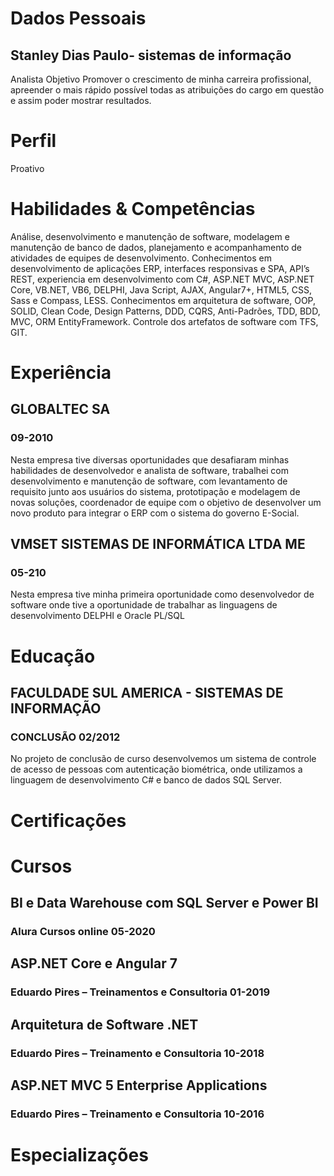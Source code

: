 # Dados Pessoais
## Stanley Dias Paulo- sistemas de informação
Analista  Objetivo
Promover o crescimento de minha carreira profissional, apreender o mais rápido possível todas as atribuições do cargo em questão e assim poder mostrar resultados.

# Perfil
Proativo

# Habilidades & Competências
Análise, desenvolvimento e manutenção de software, modelagem e manutenção de banco de dados, planejamento e acompanhamento de atividades de equipes de desenvolvimento. 
Conhecimentos em desenvolvimento de aplicações ERP, interfaces responsivas e SPA, API’s REST, experiencia em desenvolvimento com C#, ASP.NET MVC, ASP.NET Core, VB.NET, VB6, DELPHI, Java Script, AJAX, Angular7+, HTML5, CSS, Sass e Compass, LESS. 
Conhecimentos em arquitetura de software, OOP, SOLID, Clean Code, Design Patterns, DDD, CQRS, Anti-Padrões, TDD, BDD, MVC, ORM EntityFramework.
Controle dos artefatos de software com TFS, GIT.

# Experiência
## GLOBALTEC SA
### 09-2010
Nesta empresa tive diversas oportunidades que desafiaram minhas habilidades de desenvolvedor e analista de software, trabalhei com desenvolvimento e manutenção de software, com levantamento de requisito junto aos usuários do sistema, prototipação e modelagem de novas soluções, coordenador de equipe com o objetivo de desenvolver um novo produto para integrar o ERP com o sistema do governo E-Social.

## VMSET SISTEMAS DE INFORMÁTICA LTDA ME
### 05-210
Nesta empresa tive minha primeira oportunidade como desenvolvedor de software onde tive a oportunidade de trabalhar as linguagens de desenvolvimento DELPHI e Oracle PL/SQL

# Educação
## FACULDADE SUL AMERICA - SISTEMAS DE INFORMAÇÃO
### CONCLUSÃO 02/2012
No projeto de conclusão de curso desenvolvemos um sistema de controle de acesso de pessoas com autenticação biométrica, onde utilizamos a linguagem de desenvolvimento C# e banco de dados SQL Server.

# Certificações

# Cursos
## BI e Data Warehouse com SQL Server e Power BI 
### Alura Cursos online 05-2020
## ASP.NET Core e Angular 7 
### Eduardo Pires – Treinamentos e Consultoria 01-2019
## Arquitetura de Software .NET
### Eduardo Pires – Treinamento e Consultoria 10-2018
## ASP.NET MVC 5 Enterprise Applications 
### Eduardo Pires – Treinamento e Consultoria 10-2016

# Especializações
